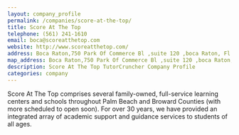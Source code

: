 ```yaml
---
layout: company_profile
permalink: /companies/score-at-the-top/
title: Score At The Top
telephone: (561) 241-1610
email: boca@scoreatthetop.com 
website: http://www.scoreatthetop.com/
address: Boca Raton,750 Park Of Commerce Bl ,suite 120 ,boca Raton, Fl 33487
map_address: Boca Raton,750 Park Of Commerce Bl ,suite 120 ,boca Raton, Fl 33487
description: Score At The Top TutorCruncher Company Profile
categories: company
---
```

Score At The Top comprises several family-owned, full-service learning centers and schools throughout Palm Beach and Broward Counties (with more scheduled to open soon). For over 30 years, we have provided an integrated array of academic support and guidance services to students of all ages.
